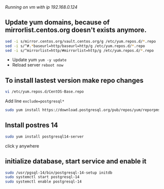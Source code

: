 *Running on vm with ip 192.168.0.124*

## Update yum domains, because of mirrorlist.centos.org doesn't exists anymore.
```bash
sed -i s/mirror.centos.org/vault.centos.org/g /etc/yum.repos.d/*.repo
sed -i s/^#.*baseurl=http/baseurl=http/g /etc/yum.repos.d/*.repo
sed -i s/^mirrorlist=http/#mirrorlist=http/g /etc/yum.repos.d/*.repo
```
- Update yum `yum -y update`
- Reload server `reboot now`
## To install lastest version make repo changes
```bash
vi /etc/yum.repos.d/CentOS-Base.repo
```
Add line `exclude=postgresql*`
```bash
sudo yum install https://download.postgresql.org/pub/repos/yum/reporpms/EL-7-x86_64/pgdg-redhat-repo-latest.noarch.rpm
```
## Install postres 14
```bash
sudo yum install postgresql14-server
```
click y anywhere
## initialize database, start service and enable it
```bash
sudo /usr/pgsql-14/bin/postgresql-14-setup initdb
sudo systemctl start postgresql-14
sudo systemctl enable postgresql-14
```



